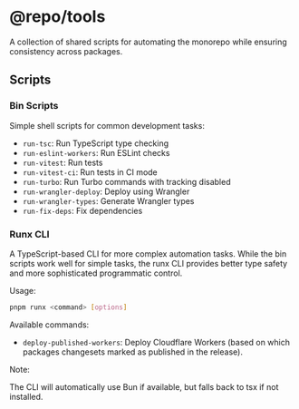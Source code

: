 # @repo/tools

A collection of shared scripts for automating the monorepo while ensuring consistency across packages.

## Scripts

### Bin Scripts

Simple shell scripts for common development tasks:

- `run-tsc`: Run TypeScript type checking
- `run-eslint-workers`: Run ESLint checks
- `run-vitest`: Run tests
- `run-vitest-ci`: Run tests in CI mode
- `run-turbo`: Run Turbo commands with tracking disabled
- `run-wrangler-deploy`: Deploy using Wrangler
- `run-wrangler-types`: Generate Wrangler types
- `run-fix-deps`: Fix dependencies

### Runx CLI

A TypeScript-based CLI for more complex automation tasks. While the bin scripts work well for simple tasks, the runx CLI provides better type safety and more sophisticated programmatic control.

Usage:

```bash
pnpm runx <command> [options]
```

Available commands:

- `deploy-published-workers`: Deploy Cloudflare Workers (based on which packages changesets marked as published in the release).

Note:

The CLI will automatically use Bun if available, but falls back to tsx if not installed.

